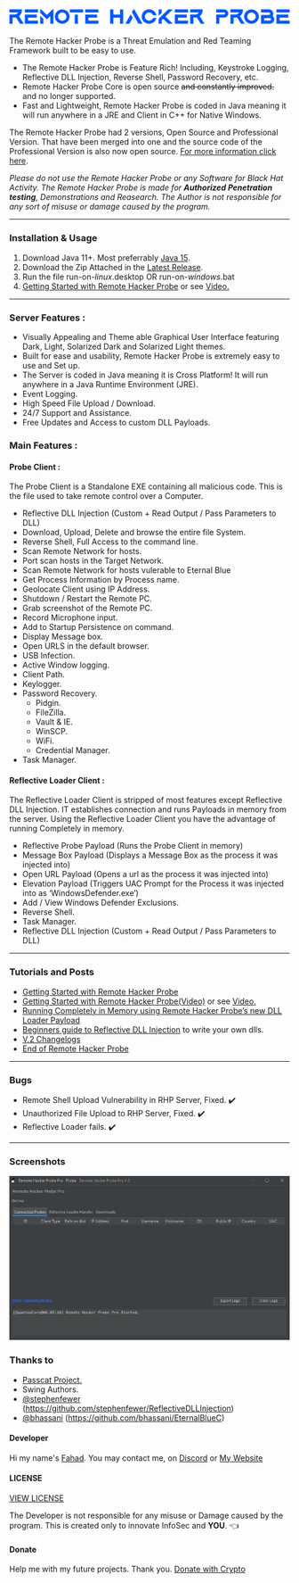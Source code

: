 ![logo](img/rhp.png)
---

The Remote Hacker Probe is a Threat Emulation and Red Teaming Framework built to be easy to use.

- The Remote Hacker Probe is Feature Rich! Including,
Keystroke Logging, Reflective DLL Injection, Reverse Shell, Password Recovery, etc.
- Remote Hacker Probe Core is open source ~~and constantly improved.~~ and no longer supported.
- Fast and Lightweight, Remote Hacker Probe is coded in Java meaning it will run anywhere in a JRE and Client in C++ for Native Windows.

The Remote Hacker Probe had 2 versions, Open Source and Professional Version. That have been merged into one and the source code of the Professional Version is also now open source. [For more information click here](https://quantumcored.com/index.php/2021/04/14/end-of-the-remote-hacker-probe/).

_Please do not use the Remote Hacker Probe or any Software for Black Hat Activity. The Remote Hacker Probe is made for **Authorized Penetration testing**, Demonstrations and Reasearch. The Author is not responsible for any sort of misuse or damage caused by the program._

---

### Installation & Usage
1. Download Java 11+. Most preferrably [Java 15](https://www.oracle.com/java/technologies/javase-jdk15-downloads.html).
2. Download the Zip Attached in the [Latest Release](https://github.com/quantumcored/remote_hacker_probe/releases).
3. Run the file run-on-*linux*.desktop OR run-on-*windows*.bat
4. [Getting Started with Remote Hacker Probe](https://quantumcored.com/index.php/2021/02/24/getting-started-with-the-remote-hacker-probe/) or see [Video.](https://youtu.be/5iDR0XTFtso)

---

### Server Features :
- Visually Appealing and Theme able Graphical User Interface featuring Dark, Light, Solarized Dark and Solarized Light themes.
- Built for ease and usability, Remote Hacker Probe is extremely easy to use and Set up.
- The Server is coded in Java meaning it is Cross Platform! It will run anywhere in a Java Runtime Environment (JRE).
- Event Logging.
- High Speed File Upload / Download.
- 24/7 Support and Assistance.
- Free Updates and Access to custom DLL Payloads.


### Main Features :

#### Probe Client : 

The Probe Client is a Standalone EXE containing all malicious code. This is the file used to take remote control over a Computer.

- Reflective DLL Injection (Custom + Read Output / Pass Parameters to DLL)
- Download, Upload, Delete and browse the entire file System.
- Reverse Shell, Full Access to the command line.
- Scan Remote Network for hosts.
- Port scan hosts in the Target Network.
- Scan Remote Network for hosts vulerable to Eternal Blue
- Get Process Information by Process name.
- Geolocate Client using IP Address.
- Shutdown / Restart the Remote PC.
- Grab screenshot of the Remote PC.
- Record Microphone input.
- Add to Startup Persistence on command.
- Display Message box.
- Open URLS in the default browser.
- USB Infection.
- Active Window logging.
- Client Path.
- Keylogger.
- Password Recovery.
  - Pidgin.
  - FileZilla.
  - Vault & IE.
  - WinSCP.
  - WiFi.
  - Credential Manager.
- Task Manager.

#### Reflective Loader Client : 

The Reflective Loader Client is stripped of most features except Reflective DLL Injection. IT establishes connection and runs Payloads in memory from the server. Using the Reflective Loader Client you have the advantage of running Completely in memory.

- Reflective Probe Payload (Runs the Probe Client in memory)
- Message Box Payload (Displays a Message Box as the process it was injected into)
- Open URL Payload (Opens a url as the process it was injected into)
- Elevation Payload (Triggers UAC Prompt for the Process it was injected into as ‘WindowsDefender.exe’)
- Add / View Windows Defender Exclusions.
- Reverse Shell.
- Task Manager.
- Reflective DLL Injection (Custom + Read Output / Pass Parameters to DLL)
---
### Tutorials and Posts
- [Getting Started with Remote Hacker Probe](https://quantumcored.com/index.php/2021/02/24/getting-started-with-the-remote-hacker-probe/)
-  [Getting Started with Remote Hacker Probe(Video)](https://quantumcored.com/index.php/2021/02/24/getting-started-with-the-remote-hacker-probe/) or see [Video.](https://youtu.be/5iDR0XTFtso)
- [Running Completely in Memory using Remote Hacker Probe’s new DLL Loader Payload](https://quantumcored.com/index.php/2021/03/11/running-completely-in-memory-using-remote-hacker-probes-new-dll-loader-payload/)
- [Beginners guide to Reflective DLL Injection](https://quantumcored.com/index.php/2021/03/26/beginners-guide-to-reflective-dll-injection/) to write your own dlls. 
- [V.2 Changelogs](https://quantumcored.com/index.php/2021/04/13/remote-hacker-probe-v-2-changelogs/)
- [End of Remote Hacker Probe](https://quantumcored.com/index.php/2021/04/14/end-of-the-remote-hacker-probe/)
---
### Bugs
- Remote Shell Upload Vulnerability in RHP Server, Fixed. :heavy_check_mark:
- Unauthorized File Upload to RHP Server, Fixed. :heavy_check_mark:
- Reflective Loader fails. :heavy_check_mark:
---

### Screenshots
![1](img/pic.PNG)


### Thanks to 
- [Passcat Project.](https://github.com/twelvesec/passcat)
- Swing Authors.
- [@stephenfewer](https://github.com/stephenfewer/) (https://github.com/stephenfewer/ReflectiveDLLInjection)
- [@bhassani](https://github.com/bhassani/) (https://github.com/bhassani/EternalBlueC)
#### Developer
Hi my name's [Fahad](https://github.com/quantumcore).
You may contact me, on [Discord](https://discordapp.com/invite/8snh7nx) or [My Website](https://quantumcored.com/)

#### LICENSE
[VIEW LICENSE](https://github.com/quantumcored/remote_hacker_probe/blob/main/LICENSE) 

The Developer is not responsible for any misuse or Damage caused by the program. This is created only to innovate InfoSec and **YOU**. :point_left:

#### Donate
Help me with my future projects. Thank you.
[Donate with Crypto](https://commerce.coinbase.com/checkout/cebcb394-f73e-4990-98b9-b3fdd852358f)
